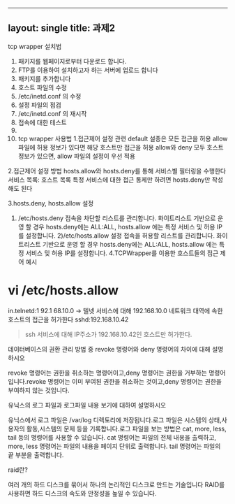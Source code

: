 ----
layout: single
title: 과제2
----

tcp wrapper 설치법
1. 패키지를 웹페이지로부터 다운로드 합니다.
2. FTP를 이용하여 설치하고자 하는 서버에 업로드 합니다
3. 패키지를 추가합니다
4. 호스트 파일의 수정
5. /etc/inetd.conf 의 수정
6. 설정 파일의 점검
7. /etc/inetd.conf 의 재시작
8. 접속에 대한 테스트
9. 
10. tcp wrapper 사용법
1.접근제어 설정 관련
default 설종은 모든 접근을 허용
allow 파일에 허용 정보가 있다면 해당 호스트만 접근을 허용
allow와 deny 모두 호스트 정보가 있으면, allow 파일의 설정이 우선 적용

2.접근제어 설정 방법
hosts.allow와 hosts.deny를 통해 서비스별 필터링을 수행한다
서비스 목록: 호스트 목록
특정 서비스에 대한 접근 통제만 하려면 hosts.deny만 작성해도 된다

3.hosts.deny, hosts.allow 설정
1) /etc/hosts.deny
접속을 차단할 리스트를 관리합니다.
화이트리스트 기반으로 운영 할 경우 hosts.deny에는 ALL:ALL, hosts.allow 에는 특정 서비스 및 허용 IP를 설정합니다.
2)/etc/hosts.allow 설정
접속을 허용할 리스트를 관리합니다.
화이트리스트 기반으로 운영 할 경우 hosts.deny에는 ALL:ALL, hosts.allow 에는 특정 서비스 및 허용 IP를 설정합니다.
4.TCPWrapper를 이용한 호스트들의 접근 제어 예시
# vi /etc/hosts.allow
in.telnetd:1 92.1 68.10.0
-> 텔넷 서비스에 대해 192.168.10.0 네트워크 대역에 속한 호스트의 접근을 허가한다
sshd:192.168.10.42
> ssh 서비스에 대해 IP주소가 192.168.10.42인 호스트만 허가한다.

데이터베이스의 권환 관리 방법 중 revoke 명령어와 deny 명령어의 차이에 대해 설명하시오

revoke 명령어는 권한을 취소하는 명령어이고,deny 명령어는 권한을 거부하는 명령어입니다.revoke 명령어는 이미 부여된 권한을 취소하는 것이고,deny 명령어는 권한을 부여하지 않는 것입니다.

유닉스의 로그 파일과 로그파일 내용 보기에 대하여 설명하시오

유닉스에서 로그 파일은 /var/log 디렉토리에 저장됩니다.로그 파일은 시스템의 상태,사용자의 활동,시스템의 문제 등을 기록합니다.로그 파일을 보는 방법은 cat, more, less, tail 등의 명령어를 사용할 수 있습니다. cat 명령어는 파일의 전체 내용을 출력하고, more, less 명령어는 파일의 내용을 페이지 단위로 출력합니다. tail 명령어는 파일의 끝 부분을 출력합니다.

raid란? 

여러 개의 하드 디스크를 묶어서 하나의 논리적인 디스크로 만드는 기술입니다 RAID를 사용하면 하드 디스크의 속도와 안정성을 높일 수 있습니다. 
